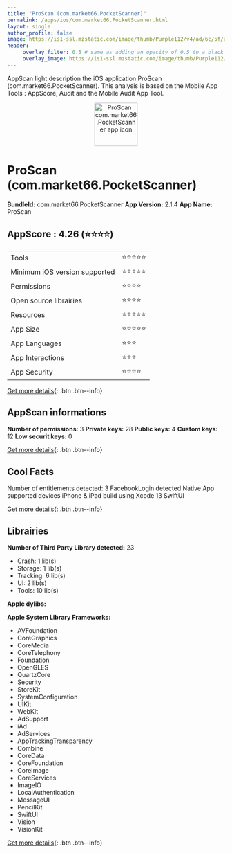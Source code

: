 ```yaml
---
title: "ProScan (com.market66.PocketScanner)"
permalink: /apps/ios/com.market66.PocketScanner.html
layout: single
author_profile: false
image: https://is1-ssl.mzstatic.com/image/thumb/Purple112/v4/ad/6c/5f/ad6c5fd7-b012-8d6f-c037-a481a4e4ed6f/AppIcon-1-0-1x_U007emarketing-0-10-0-85-220.png/512x512bb.jpg
header: 
     overlay_filter: 0.5 # same as adding an opacity of 0.5 to a black background
     overlay_image: https://is1-ssl.mzstatic.com/image/thumb/Purple112/v4/ad/6c/5f/ad6c5fd7-b012-8d6f-c037-a481a4e4ed6f/AppIcon-1-0-1x_U007emarketing-0-10-0-85-220.png/512x512bb.jpg
---
```

AppScan light description the iOS application ProScan (com.market66.PocketScanner). This analysis is based on the Mobile App Tools : AppScore, Audit and the Mobile Audit App Tool.

  
  
<div style="text-align: center;"><img src="https://is1-ssl.mzstatic.com/image/thumb/Purple112/v4/ad/6c/5f/ad6c5fd7-b012-8d6f-c037-a481a4e4ed6f/AppIcon-1-0-1x_U007emarketing-0-10-0-85-220.png/512x512bb.jpg" width="100" height="100" alt="ProScan com.market66.PocketScanner app icon"></div>  
  
# ProScan (com.market66.PocketScanner)

**BundleId:** com.market66.PocketScanner
**App Version:** 2.1.4
**App Name:** ProScan


## AppScore : 4.26 (⭐️⭐️⭐️⭐️) 

<table>
<tr><td> Tools </td><td> ⭐️⭐️⭐️⭐️⭐️ </td></tr>
<tr><td> Minimum iOS version supported </td><td> ⭐️⭐️⭐️⭐️⭐️ </td></tr>
<tr><td> Permissions </td><td> ⭐️⭐️⭐️⭐️ </td></tr>
<tr><td> Open source librairies </td><td> ⭐️⭐️⭐️⭐️ </td></tr>
<tr><td> Resources </td><td> ⭐️⭐️⭐️⭐️⭐️ </td></tr>
<tr><td> App Size </td><td> ⭐️⭐️⭐️⭐️⭐️ </td></tr>
<tr><td> App Languages </td><td> ⭐️⭐️⭐️ </td></tr>
<tr><td> App Interactions </td><td> ⭐️⭐️⭐️ </td></tr>
<tr><td> App Security </td><td> ⭐️⭐️⭐️⭐️ </td></tr>
</table>

[Get more details](/pricing.html){: .btn .btn--info}  
  
## AppScan informations 

**Number of permissions:** 3
**Private keys:** 28
**Public keys:** 4
**Custom keys:** 12
**Low securit keys:** 0
  
[Get more details](/pricing.html){: .btn .btn--info}

## Cool Facts

Number of entitlements detected: 3
FacebookLogin detected
Native App
supported devices iPhone & iPad
build using Xcode 13
SwiftUI
  
[Get more details](/pricing.html){: .btn .btn--info}

## Librairies 
**Number of Third Party Library detected:** 23
- Crash: 1 lib(s)
- Storage: 1 lib(s)
- Tracking: 6 lib(s)
- UI: 2 lib(s)
- Tools: 10 lib(s)

**Apple dylibs:**


**Apple System Library Frameworks:**
- AVFoundation
- CoreGraphics
- CoreMedia
- CoreTelephony
- Foundation
- OpenGLES
- QuartzCore
- Security
- StoreKit
- SystemConfiguration
- UIKit
- WebKit
- AdSupport
- iAd
- AdServices
- AppTrackingTransparency
- Combine
- CoreData
- CoreFoundation
- CoreImage
- CoreServices
- ImageIO
- LocalAuthentication
- MessageUI
- PencilKit
- SwiftUI
- Vision
- VisionKit


  
[Get more details](/pricing.html){: .btn .btn--info}

